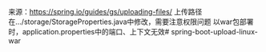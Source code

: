 来源：https://spring.io/guides/gs/uploading-files/
上传路径在.../storage/StorageProperties.java中修改，需要注意权限问题
以war包部署时，application.properties中的端口、上下文无效# spring-boot-upload-linux-war
